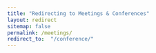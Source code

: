 ```yaml
---
title: "Redirecting to Meetings & Conferences"
layout: redirect
sitemap: false
permalink: /meetings/
redirect_to:  "/conference/"
---
```

